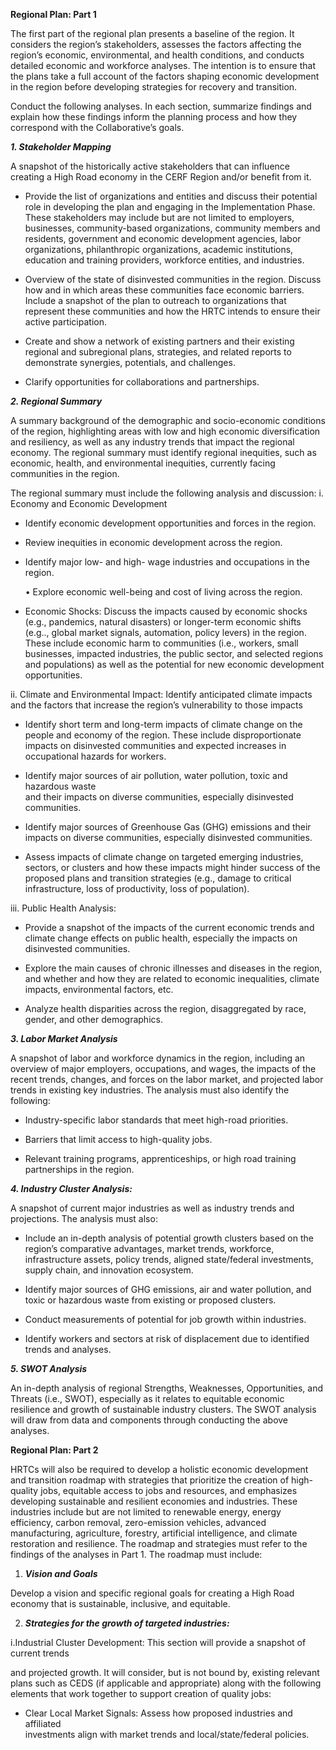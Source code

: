 **Regional Plan: Part 1**

The first part of the regional plan presents a baseline of the region. It considers the region’s stakeholders, assesses the factors affecting the region’s economic, environmental, and health conditions, and conducts detailed economic and workforce analyses. The intention is to ensure that the plans take a full account of the factors shaping economic development in the region before developing strategies for recovery and transition.

Conduct the following analyses. In each section, summarize findings and explain how these findings inform the planning process and how they correspond with the Collaborative’s goals.

***1\. Stakeholder Mapping***

A snapshot of the historically active stakeholders that can influence creating a High Road economy in the CERF Region and/or benefit from it.

* Provide the list of organizations and entities and discuss their potential role in developing the plan and engaging in the Implementation Phase. These stakeholders may include but are not limited to employers, businesses, community-based organizations, community members and residents, government and economic development agencies, labor organizations, philanthropic organizations, academic institutions, education and training providers, workforce entities, and industries.

* Overview of the state of disinvested communities in the region. Discuss how and in which areas these communities face economic barriers. Include a snapshot of the plan to outreach to organizations that represent these communities and how the HRTC intends to ensure their active participation.

* Create and show a network of existing partners and their existing regional and subregional plans, strategies, and related reports to demonstrate synergies, potentials, and challenges.

* Clarify opportunities for collaborations and partnerships.

***2\. Regional Summary***

A summary background of the demographic and socio-economic conditions of the region, highlighting areas with low and high economic diversification and resiliency, as well as any industry trends that impact the regional economy. The regional summary must identify regional inequities, such as economic, health, and environmental inequities, currently facing communities in the region.

The regional summary must include the following analysis and discussion: i. Economy and Economic Development 

* Identify economic development opportunities and forces in the region.

* Review inequities in economic development across the region.

* Identify major low- and high- wage industries and occupations in the region.

  • Explore economic well-being and cost of living across the region.

* Economic Shocks: Discuss the impacts caused by economic shocks (e.g., pandemics, natural disasters) or longer-term economic shifts (e.g.., global market signals, automation, policy levers) in the region. These include economic harm to communities (i.e., workers, small businesses, impacted industries, the public sector, and selected regions and populations) as well as the potential for new economic development opportunities.

ii. Climate and Environmental Impact: Identify anticipated climate impacts and the factors that increase the region’s vulnerability to those impacts

* Identify short term and long-term impacts of climate change on the people and economy of the region. These include disproportionate impacts on disinvested communities and expected increases in occupational hazards for workers.

* Identify major sources of air pollution, water pollution, toxic and hazardous waste  
  and their impacts on diverse communities, especially disinvested communities.

* Identify major sources of Greenhouse Gas (GHG) emissions and their impacts on diverse communities, especially disinvested communities.

* Assess impacts of climate change on targeted emerging industries, sectors, or clusters and how these impacts might hinder success of the proposed plans and transition strategies (e.g., damage to critical infrastructure, loss of productivity, loss of population).

iii. Public Health Analysis:

* Provide a snapshot of the impacts of the current economic trends and climate change effects on public health, especially the impacts on disinvested communities.

* Explore the main causes of chronic illnesses and diseases in the region, and whether and how they are related to economic inequalities, climate impacts, environmental factors, etc.

* Analyze health disparities across the region, disaggregated by race, gender, and other demographics.

***3\. Labor Market Analysis***

A snapshot of labor and workforce dynamics in the region, including an overview of major employers, occupations, and wages, the impacts of the recent trends, changes, and forces on the labor market, and projected labor trends in existing key industries. The analysis must also identify the following:

* Industry-specific labor standards that meet high-road priorities.

* Barriers that limit access to high-quality jobs.

* Relevant training programs, apprenticeships, or high road training partnerships in the region.

***4\. Industry Cluster Analysis:***

A snapshot of current major industries as well as industry trends and projections. The analysis must also:

* Include an in-depth analysis of potential growth clusters based on the region’s comparative advantages, market trends, workforce, infrastructure assets, policy trends, aligned state/federal investments, supply chain, and innovation ecosystem.

* Identify major sources of GHG emissions, air and water pollution, and toxic or hazardous waste from existing or proposed clusters.

* Conduct measurements of potential for job growth within industries.

* Identify workers and sectors at risk of displacement due to identified trends and analyses.

***5\. SWOT Analysis***

An in-depth analysis of regional Strengths, Weaknesses, Opportunities, and Threats (i.e., SWOT), especially as it relates to equitable economic resilience and growth of sustainable industry clusters. The SWOT analysis will draw from data and components through conducting the above analyses.

**Regional Plan: Part 2**

HRTCs will also be required to develop a holistic economic development and transition roadmap with strategies that prioritize the creation of high-quality jobs, equitable access to jobs and resources, and emphasizes developing sustainable and resilient economies and industries. These industries include but are not limited to renewable energy, energy efficiency, carbon removal, zero-emission vehicles, advanced manufacturing, agriculture, forestry, artificial intelligence, and climate restoration and resilience. The roadmap and strategies must refer to the findings of the analyses in Part 1\. The roadmap must include:

1. ***Vision and Goals***

Develop a vision and specific regional goals for creating a High Road economy that is sustainable, inclusive, and equitable.

2. ***Strategies for the growth of targeted industries:***

i.Industrial Cluster Development: This section will provide a snapshot of current trends

and projected growth. It will consider, but is not bound by, existing relevant plans such as CEDS (if applicable and appropriate) along with the following elements that work together to support creation of quality jobs:

* Clear Local Market Signals: Assess how proposed industries and affiliated  
  investments align with market trends and local/state/federal policies.